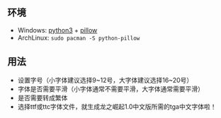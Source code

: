 ## 环境
- Windows: [python3](https://www.python.org/downloads/release/python-341/) + [pillow](http://www.lfd.uci.edu/~gohlke/pythonlibs/#pil)
- ArchLinux: <code>sudo pacman -S python-pillow</code>

## 用法
- 设置字号（小字体建议选择9~12号，大字体建议选择16~20号）
- 字体是否需要平滑（小字体通常不需要平滑，大字体通常需要平滑）
- 是否需要转成繁体
- 选择ttf或ttc字体文件，就生成龙之崛起1.0中文版所需的tga中文字体啦！
